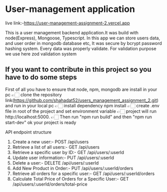 # User-management application

live link:-https://user-management-assignment-2.vercel.app

This is a user management backend application.It was build with node(Express), Mongoose, Typescript. In this app we can store users data, and user order in mongodb database etc, It was secure by bcrypt password hashing system. Every data was properly validate. For validation purpose we use here zod validation system

## If you want to contribute in this project so you have to do some steps

First of all you have to ensure that node, npm, mongodb are install in your pc
👉🏻 clone the repository link(https://github.com/shahadat52/users_management_assignment_2.git) and run in your local pc
👉🏻 install dependency npm install
👉🏻 create .env file in root of the project and set environment variable
👉🏻 project will run http://localhost:5000.
👉🏻 Then run "npm run build" and then "npm run start-dev" ok your project is ready

API endpoint structure

1.  Create a new user:- POST /api/users
2.  Retrieve a list of all users:- GET /api/users
3.  Retrieve a specific user by ID:- GET /api/users/:userId
4.  Update user information:- PUT /api/users/:userId
5.  Delete a user:- DELETE /api/users/:userId
6.  Add New Product in Order:- PUT /api/users/:userId/orders
7.  Retrieve all orders for a specific user:- GET /api/users/:userId/orders
8.  Calculate Total Price of Orders for a Specific User:- GET /api/users/:userId/orders/total-price
